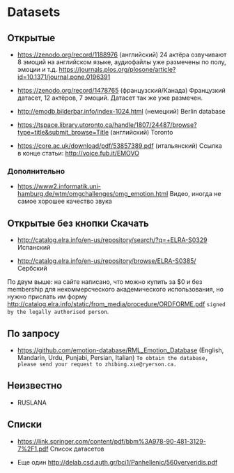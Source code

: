 # Datasets

## Открытые

* https://zenodo.org/record/1188976 (английский)
24 актёра озвучивают 8 эмоций на английском языке, аудиофайлы уже размечены по полу, эмоции и т.д.
https://journals.plos.org/plosone/article?id=10.1371/journal.pone.0196391

* https://zenodo.org/record/1478765 (французский/Канада) Французкий датасет, 12 актёров, 7 эмоций. Датасет так же уже размечен.

* http://emodb.bilderbar.info/index-1024.html (немецкий) Berlin database

* https://tspace.library.utoronto.ca/handle/1807/24487/browse?type=title&submit_browse=Title (английский) Toronto 

* https://core.ac.uk/download/pdf/53857389.pdf (итальянский) Ссылка в конце статьи: http://voice.fub.it/EMOVO

### Дополнительно

* https://www2.informatik.uni-hamburg.de/wtm/omgchallenges/omg_emotion.html Видео, иногда не самое хорошее качество звука


## Открытые без кнопки Скачать

* http://catalog.elra.info/en-us/repository/search/?q=+ELRA-S0329 Испанский

* http://catalog.elra.info/en-us/repository/browse/ELRA-S0385/ Сербский

По двум выше: на сайте написано, что можно купить за $0 и без membership для некоммерсческого академического использования, но нужно прислать им форму http://catalog.elra.info/static/from_media/procedure/ORDFORME.pdf `signed by the legally authorised
person`.


## По запросу

* https://github.com/emotion-database/RML_Emotion_Database (English, Mandarin, Urdu, Punjabi, Persian, Italian) `To obtain the database, please send your request to zhibing.xie@ryerson.ca.`

## Неизвестно

* RUSLANA


## Списки

* https://link.springer.com/content/pdf/bbm%3A978-90-481-3129-7%2F1.pdf Список датасетов

* Еще один http://delab.csd.auth.gr/bci1/Panhellenic/560ververidis.pdf
